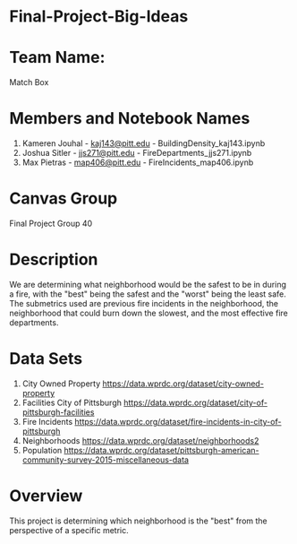 # Final-Project-Big-Ideas

# Team Name:
Match Box

# Members and Notebook Names
1. Kameren Jouhal - kaj143@pitt.edu - BuildingDensity_kaj143.ipynb
2. Joshua Sitler - jjs271@pitt.edu - FireDepartments_jjs271.ipynb
3. Max Pietras - map406@pitt.edu - FireIncidents_map406.ipynb

# Canvas Group
Final Project Group 40

# Description
We are determining what neighborhood would be the safest to be in during a fire, with the "best" being the safest and the "worst" being the least safe.
The submetrics used are previous fire incidents in the neighborhood, the neighborhood that could burn down the slowest, and the most effective fire departments.

# Data Sets
1. City Owned Property https://data.wprdc.org/dataset/city-owned-property
2. Facilities City of Pittsburgh https://data.wprdc.org/dataset/city-of-pittsburgh-facilities
3. Fire Incidents https://data.wprdc.org/dataset/fire-incidents-in-city-of-pittsburgh
4. Neighborhoods https://data.wprdc.org/dataset/neighborhoods2
5. Population https://data.wprdc.org/dataset/pittsburgh-american-community-survey-2015-miscellaneous-data

# Overview
This project is determining which neighborhood is the "best" from the perspective of a specific metric.

